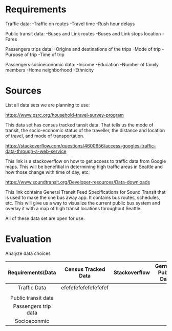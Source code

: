 # Requirements

Traffic data:
-Traffic on routes
-Travel time
-Rush hour delays


Public transit data: 
-Buses and Link routes
-Buses and Link stops location
-Fares

Passengers trips data:
-Origins and destinations of the trips
-Mode of trip
-Purpose of trip
-Time of trip

Passengers socioeconomic data:
-Income
-Education
-Number of family members
-Home neighborhood
-Ethnicity

# Sources
List all data sets we are planning to use:

https://www.psrc.org/household-travel-survey-program

This data set has census tracked tansit data. That tells us the mode of transit, the socio-economic status of 
the traveller, the distance and location of travel, and mode of transportation.

https://stackoverflow.com/questions/4600656/access-googles-traffic-data-through-a-web-service

This link is a stackoverflow on how to get access to traffic data from Google maps. This will be benefitial in 
determining high traffic areas in Seattle and how those change with time of day, etc.

https://www.soundtransit.org/Developer-resources/Data-downloads

This link contains General Transit Feed Specifications for Sound Transit that is used to make the one bus 
away app. It contains bus routes, schedules, etc. This will give us a way to visualize the current public bus 
system and overlay it with a map of high transit locations throughout Seattle.

All of these data set are open for use. 

# Evaluation
Analyze data choices

| Requirements\Data    | Census Tracked Data | Stackoverflow | Gerneral Public Data |
|:--------------------:|:-------------------:|:-------------:|:--------------------:|
| Traffic Data         | efefefefefefefefefef|               |                      | 
|                      |                     |               |                      |
| Public transit data  |                     |               |                      |
| Passengers trip data |                     |               |                      |
| Socioeconmic         |                     |               |                      |
